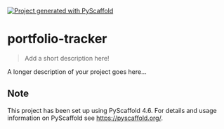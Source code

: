 <!-- These are examples of badges you might want to add to your README:
     please update the URLs accordingly

[![Built Status](https://api.cirrus-ci.com/github/<USER>/portfolio-tracker.svg?branch=main)](https://cirrus-ci.com/github/<USER>/portfolio-tracker)
[![ReadTheDocs](https://readthedocs.org/projects/portfolio-tracker/badge/?version=latest)](https://portfolio-tracker.readthedocs.io/en/stable/)
[![Coveralls](https://img.shields.io/coveralls/github/<USER>/portfolio-tracker/main.svg)](https://coveralls.io/r/<USER>/portfolio-tracker)
[![PyPI-Server](https://img.shields.io/pypi/v/portfolio-tracker.svg)](https://pypi.org/project/portfolio-tracker/)
[![Conda-Forge](https://img.shields.io/conda/vn/conda-forge/portfolio-tracker.svg)](https://anaconda.org/conda-forge/portfolio-tracker)
[![Monthly Downloads](https://pepy.tech/badge/portfolio-tracker/month)](https://pepy.tech/project/portfolio-tracker)
[![Twitter](https://img.shields.io/twitter/url/http/shields.io.svg?style=social&label=Twitter)](https://twitter.com/portfolio-tracker)
-->

[![Project generated with PyScaffold](https://img.shields.io/badge/-PyScaffold-005CA0?logo=pyscaffold)](https://pyscaffold.org/)

# portfolio-tracker

> Add a short description here!

A longer description of your project goes here...


<!-- pyscaffold-notes -->

## Note

This project has been set up using PyScaffold 4.6. For details and usage
information on PyScaffold see https://pyscaffold.org/.
